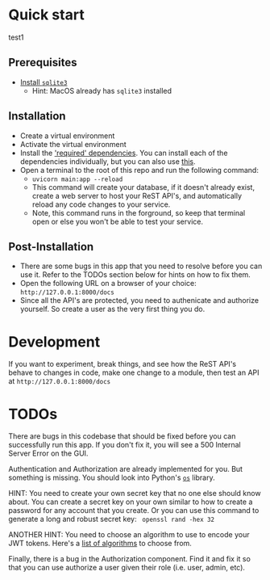 # Quick start
test1
## Prerequisites
* [Install `sqlite3`](https://www.servermania.com/kb/articles/install-sqlite)
  * Hint: MacOS already has `sqlite3` installed
## Installation

* Create a virtual environment
* Activate the virtual environment
* Install the ['required' dependencies](./requirements.txt). You can install each of the dependencies individually, but you can also use [this](https://pip.pypa.io/en/stable/cli/pip_install/#cmdoption-r).
* Open a terminal to the root of this repo and run the following command:
  * `uvicorn main:app --reload`
  * This command will create your database, if it doesn't already exist, create a web server to host your ReST API's, and automatically reload any code changes to your service.
  * Note, this command runs in the forground, so keep that terminal open or else you won't be able to test your service. 

## Post-Installation

* There are some bugs in this app that you need to resolve before you can use it. Refer to the TODOs section below for hints on how to fix them.
* Open the following URL on a browser of your choice: `http://127.0.0.1:8000/docs`
* Since all the API's are protected, you need to authenicate and authorize yourself. So create a user as the very first thing you do.


# Development

If you want to experiment, break things, and see how the ReST API's behave to changes in code,
make one change to a module, then test an API at `http://127.0.0.1:8000/docs`

# TODOs

There are bugs in this codebase that should be fixed before you can successfully run this app. If you don't fix it, you will see a 500 Internal Server Error on the GUI.

Authentication and Authorization are already implemented for you. But something
is missing. You should look into Python's [`os`](https://docs.python.org/3/library/os.html#os.getenv) library.

HINT: You need to create your own secret key that no one else should know about. You can create a secret key on your own
similar to how to create a password for any account that you create. Or you can use this command to generate a long and robust secret key: ` openssl rand -hex 32`

ANOTHER HINT: You need to choose an algorithm to use to encode your JWT tokens. Here's a [list of algorithms](https://github.com/mpdavis/python-jose/blob/master/jose/constants.py#L4) to choose from. 


Finally, there is a bug in the Authorization component. Find it and fix it so that you can use authorize a user given their role (i.e. user, admin, etc).

 
